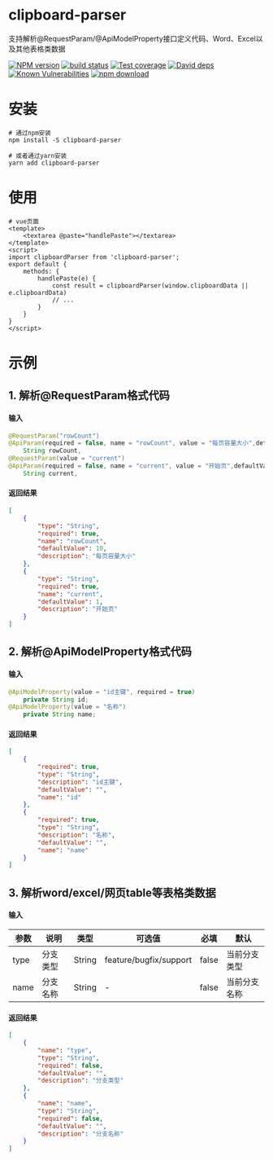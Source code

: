 # clipboard-parser
支持解析@RequestParam/@ApiModelProperty接口定义代码、Word、Excel以及其他表格类数据

[![NPM version][npm-image]][npm-url]
[![build status][travis-image]][travis-url]
[![Test coverage][codecov-image]][codecov-url]
[![David deps][david-image]][david-url]
[![Known Vulnerabilities][snyk-image]][snyk-url]
[![npm download][download-image]][download-url]

[npm-image]: https://img.shields.io/npm/v/clipboard-parser.svg?style=flat-square
[npm-url]: https://npmjs.org/package/clipboard-parser
[travis-image]: https://travis-ci.com/saqqdy/clipboard-parser.svg?branch=master
[travis-url]: https://travis-ci.com/saqqdy/clipboard-parser
[codecov-image]: https://img.shields.io/codecov/c/github/saqqdy/clipboard-parser.svg?style=flat-square
[codecov-url]: https://codecov.io/github/saqqdy/clipboard-parser?branch=master
[david-image]: https://img.shields.io/david/saqqdy/clipboard-parser.svg?style=flat-square
[david-url]: https://david-dm.org/saqqdy/clipboard-parser
[snyk-image]: https://snyk.io/test/npm/clipboard-parser/badge.svg?style=flat-square
[snyk-url]: https://snyk.io/test/npm/clipboard-parser
[download-image]: https://img.shields.io/npm/dm/clipboard-parser.svg?style=flat-square
[download-url]: https://npmjs.org/package/clipboard-parser



# 安装

```shell
# 通过npm安装
npm install -S clipboard-parser

# 或者通过yarn安装
yarn add clipboard-parser
```



# 使用

```vue
# vue页面
<template>
    <textarea @paste="handlePaste"></textarea>
</template>
<script>
import clipboardParser from 'clipboard-parser';
export default {
    methods: {
        handlePaste(e) {
            const result = clipboardParser(window.clipboardData || e.clipboardData)
            // ...
        }
    }
}
</script>
```



# 示例


## 1. 解析@RequestParam格式代码

#### 输入

```java
@RequestParam("rowCount")
@ApiParam(required = false, name = "rowCount", value = "每页容量大小",defaultValue = 10)
    String rowCount,
@RequestParam(value = "current")
@ApiParam(required = false, name = "current", value = "开始页",defaultValue = 1)
    String current,
```

#### 返回结果

```json
[
    {
        "type": "String",
        "required": true,
        "name": "rowCount",
        "defaultValue": 10,
        "description": "每页容量大小"
    },
    {
        "type": "String",
        "required": true,
        "name": "current",
        "defaultValue": 1,
        "description": "开始页"
    }
]
```



## 2. 解析@ApiModelProperty格式代码

#### 输入

```java
@ApiModelProperty(value = "id主键", required = true)
    private String id;
@ApiModelProperty(value = "名称")
    private String name;
```

#### 返回结果

```json
[
    {
        "required": true,
        "type": "String",
        "description": "id主键",
        "defaultValue": "",
        "name": "id"
    },
    {
        "required": true,
        "type": "String",
        "description": "名称",
        "defaultValue": "",
        "name": "name"
    }
]
```



## 3. 解析word/excel/网页table等表格类数据

#### 输入

| 参数 | 说明     | 类型   | 可选值                 | 必填  | 默认         |
| ---- | -------- | ------ | ---------------------- | ----- | ------------ |
| type | 分支类型 | String | feature/bugfix/support | false | 当前分支类型 |
| name | 分支名称 | String | -                      | false | 当前分支名称 |

#### 返回结果

```json
[
    {
        "name": "type",
        "type": "String",
        "required": false,
        "defaultValue": "",
        "description": "分支类型"
    },
    {
        "name": "name",
        "type": "String",
        "required": false,
        "defaultValue": "",
        "description": "分支名称"
    }
]
```

